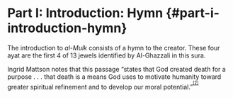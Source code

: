 # Part I: Introduction: Hymn {#part-i-introduction-hymn}

The introduction to _al-Mulk_ consists of a hymn to the creator. These four ayat are the first 4 of 13 jewels identified by Al-Ghazzali in this sura.

Ingrid Mattson notes that this passage “states that God created death for a purpose . . . that death is a means God uses to motivate humanity toward greater spiritual refinement and to develop our moral potential.”<sup><sup id="565915100367062-footnote-ref-2"><a href="#565915100367062-footnote-2">[2]</a></sup></sup>

[^2]: Mattson, Ingrid (2012-12-07). The Story of the Qur&#039;an: Its History and Place in Muslim Life (p. 169). Wiley. Kindle Edition.